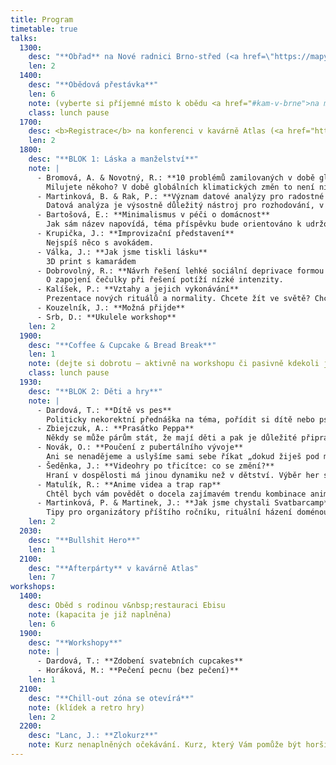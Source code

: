 ```yaml
---
title: Program
timetable: true
talks:
  1300:
    desc: "**Obřad** na Nové radnici Brno-střed (<a href=\"https://mapy.cz/s/3pnZZ\">Dominikánské náměstí 1</a>)"
    len: 2
  1400:
    desc: "**Obědová přestávka**"
    len: 6
    note: (vyberte si příjemné místo k obědu <a href="#kam-v-brne">na mapě</a>)
    class: lunch pause
  1700:
    desc: <b>Registrace</b> na konferenci v kavárně Atlas (<a href="https://mapy.cz/s/3po0d">Žerotínovo náměstí 6</a>)
    len: 2
  1800:
    desc: "**BLOK 1: Láska a manželství**"
    note: |
      - Bromová, A. & Novotný, R.: **10 problémů zamilovaných v době globálních klimatických změn**  
        Milujete někoho? V době globálních klimatických změn to není nic lehkého. Nenechte se zaskočit a přijďte na přednášku o tom, jak se vypořádat 10 nejčastějšími problémy zamilovaných v předapokalyptickém světě.
      - Martinková, B. & Rak, P.: **Význam datové analýzy pro radostné manželství**  
        Datová analýza je výsostně důležitý nástroj pro rozhodování, v manželství absolutně nezbytný. Tuto tezi budeme demonstrovat na jednom případu — hned prvním velkém rozhodování novomanželů — svatební cesta.
      - Bartošová, E.: **Minimalismus v péči o domácnost**  
        Jak sám název napovídá, téma příspěvku bude orientováno k udržování pořádku v domácnosti obecně, s využitím konkrétních příkladů z prostředí sdíleného bytu praktikujícího minimalistickou metodu: dejte věcem svobodu najít si svoje místo.
      - Krupička, J.: **Improvizační představení**  
        Nejspíš něco s avokádem.
      - Válka, J.: **Jak jsme tiskli lásku**  
        3D print s kamarádem
      - Dobrovolný, R.: **Návrh řešení lehké sociální deprivace formou mačkání**  
        O zapojení čečulky při řešení potíží nízké intenzity.
      - Kalíšek, P.: **Vztahy a jejich vykonávání**  
        Prezentace nových rituálů a normality. Chcete žít ve světě? Chcete žít? Vezměte krumpáč a propoťte si triko. Erudice a zkušenosti na útesech ideace. Diskomfortní souostroví jednoho velkého vtipu.
      - Kouzelník, J.: **Možná přijde**
      - Srb, D.: **Ukulele workshop**
    len: 2
  1900:
    desc: "**Coffee & Cupcake & Bread Break**"
    len: 1
    note: (dejte si dobrotu — aktivně na workshopu či pasivně kdekoli jinde)
    class: lunch pause
  1930:
    desc: "**BLOK 2: Děti a hry**"
    note: |
      - Dardová, T.: **Dítě vs pes**  
        Politicky nekorektní přednáška na téma, pořídit si dítě nebo psa?
      - Zbiejczuk, A.: **Prasátko Peppa**  
        Někdy se může párům stát, že mají děti a pak je důležité připravit se na to, že je potřeba je zabavit a vybrat správné seriály, představíme si ten nejzásadnější: [Prasátko Peppa](https://en.wikipedia.org/wiki/Peppa_Pig).
      - Novák, O.: **Poučení z pubertálního vývoje**  
        Ani se nenadějeme a uslyšíme sami sebe říkat „dokud žiješ pod mou střechou ...“ Léta dospívání a resocializace jsou náročnou zkouškou pro puboše i rodiče, a ani my jsme nebyli výjimkou. Na názorných příkladech si vysvětlíme, jak dětem předat to nejlepší z vlastního dospívání a na které chyby je naopak upozornit. Poslouchat nás nebudou, to je jasné, ale není hezčí věty, než „já ti to říkal/a!“
      - Šeděnka, J.: **Videohry po třicítce: co se změní?**  
        Hraní v dospělosti má jinou dynamiku než v dětství. Výběr her s pomocí HLTB a Metacritic. Jak skloubit hraní s prací a rodinou? Kde sehnat spoluhráče?
      - Matulík, R.: **Anime videa a trap rap**  
        Chtěl bych vám povědět o docela zajímavém trendu kombinace anime videí a tvrdého trap rapu. Fakt to k sobě super sedí.
      - Martinková, P. & Martinek, J.: **Jak jsme chystali Svatbarcamp**  
        Tipy pro organizátory příštího ročníku, rituální házení doménou.
    len: 2
  2030:
    desc: "**Bullshit Hero**"
    len: 1
  2100:
    desc: "**Afterpárty** v kavárně Atlas"
    len: 7
workshops:
  1400:
    desc: Oběd s rodinou v&nbsp;restauraci Ebisu
    note: (kapacita je již naplněna)
    len: 6
  1900:
    desc: "**Workshopy**"
    note: |
      - Dardová, T.: **Zdobení svatebních cupcakes**
      - Horáková, M.: **Pečení pecnu (bez pečení)**
    len: 1
  2100:
    desc: "**Chill-out zóna se otevírá**"
    note: (klídek a retro hry)
    len: 2
  2200:
    desc: "Lanc, J.: **Zlokurz**"
    note: Kurz nenaplněných očekávání. Kurz, který Vám pomůže být horším člověkem.
---
```

